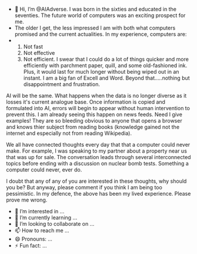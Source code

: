 - 👋 Hi, I’m @AIAdverse. I was born in the sixties and educated in the seventies. The future world of computers was an exciting prospect for me.
- The older I get, the less impressed I am with both what computers promised and the current actualities. In my experience, computers are:
- 1) Not fast
  2) Not effective
  3) Not efficient.
I swear that I could do a lot of things quicker and more efficiently with parchment paper, quill, and some old-fashioned ink. Plus, it would last for much longer without being wiped out in an instant.
I am a big fan of Excell and Word. Beyond that.....nothing but disappointment and frustration.

AI will be the same. What happens when the data is no longer diverse as it losses it's current analogue base. 
Once information is copied and formulated into AI, errors will begin to appear without human intervention to prevent this. 
I am already seeing this happen on news feeds. Need I give examples! They are so bleeding obvious to anyone that opens a browser and knows thier subject from reading books (knowledge gained not the internet and especially not from reading Wikipedia).

We all have connected thoughts every day that that a computer could never make.
For example, I was speaking to my partner about a property near us that was up for sale. 
The conversation leads through several interconnected topics before ending with a discussion on nuclear bomb tests.
Something a computer could never, ever do.

I doubt that any of any of you are interested in these thoughts, why should you be? But anyway, please comment if you think I am being too pessimistic. 
In my defence, the above has been my lived experience. Please prove me wrong.

- 👀 I’m interested in ...
- 🌱 I’m currently learning ...
- 💞️ I’m looking to collaborate on ...
- 📫 How to reach me ...
- 😄 Pronouns: ...
- ⚡ Fun fact: ...

<!---
AIAdverse/AIAdverse is a ✨ special ✨ repository because its `README.md` (this file) appears on your GitHub profile.
You can click the Preview link to take a look at your changes.
--->
